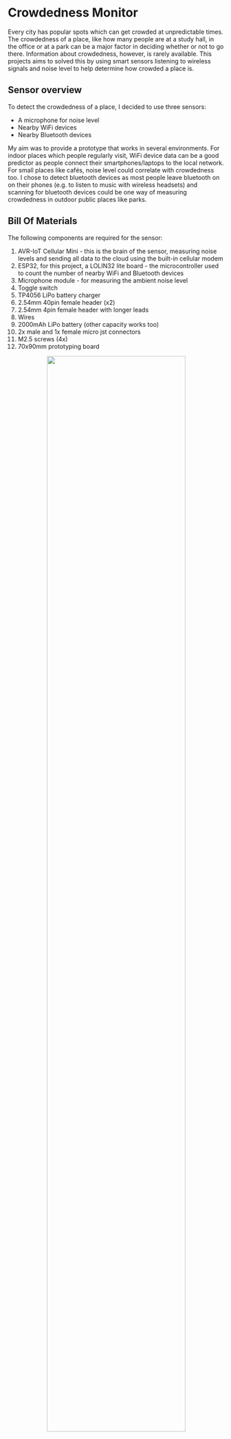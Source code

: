 # Crowdedness Monitor

Every city has popular spots which can get crowded at unpredictable times. The crowdedness of a place, like how many people are at a study hall, in the office or at a park can be a major factor in deciding whether or not to go there. Information about crowdedness, however, is rarely available. This projects aims to solved this by using smart sensors listening to wireless signals and noise level to help determine how crowded a place is.

## Sensor overview

To detect the crowdedness of a place, I decided to use three sensors:
 - A microphone for noise level
 - Nearby WiFi devices
 - Nearby Bluetooth devices

My aim was to provide a prototype that works in several environments. For indoor places which people regularly visit, WiFi device data can be a good predictor as people connect their smartphones/laptops to the local network. For small places like cafés, noise level could correlate with crowdedness too. I chose to detect bluetooth devices as most people leave bluetooth on on their phones (e.g. to listen to music with wireless headsets) and scanning for bluetooth devices could be one way of measuring crowdedness in outdoor public places like parks.

## Bill Of Materials

The following components are required for the sensor:
 1. AVR-IoT Cellular Mini - this is the brain of the sensor, measuring noise levels and sending all data to the cloud using the built-in cellular modem
 2. ESP32, for this project, a LOLIN32 lite board - the microcontroller used to count the number of nearby WiFi and Bluetooth devices
 3. Microphone module - for measuring the ambient noise level
 4. Toggle switch
 5. TP4056 LiPo battery charger
 6. 2.54mm 40pin female header (x2)
 7. 2.54mm 4pin female header with longer leads
 8. Wires
 9. 2000mAh LiPo battery (other capacity works too)
 10. 2x male and 1x female micro jst connectors
 11. M2.5 screws (4x)
 12. 70x90mm prototyping board

<p align="center"><img src="./images/bom-all.png" width="80%"></p>

## Hardware assembly

Before starting to assemble the hardware, the first step should be activating the SIM card for the AVR-IoT Cellular Mini and testing that it successfully connects to Microchip Sandbox. For that, follow the this Hackster guide: https://www.hackster.io/keenan-johnson/avr-iot-cellular-mini-107a63
If everything works, solder the headers onto the board and get start assembling the sensor.

The schematic for wiring the components is shown below:

<p align="center"><img src="./images/schematics.png" width="80%"></p>

The pinout for the ESP32 and AVR-IoT Cellular Mini boards are available here:
 - https://www.microchip.com/en-us/development-tool/ev70n78a
 - https://mischianti.org/esp32-wemos-lolin32-lite-high-resolution-pinout-and-specs/

Apart from the ground connection, the two microcontrollers are connected via a Serial RX-TX pair and an other GPIO connection. This can be used in case of an optional battery saving mode to wake up the ESP32. GPIO4 was chosen on the ESP32-side since it is an RTC pin, so it can be used to wake up the microcontroller. The other two pins for the serial connection were chosen from the ones that had no limitations. A good guide on what pins to use on an ESP32 can be found here: https://randomnerdtutorials.com/esp32-pinout-reference-gpios/

To make everything fit inside the custom casing I designed, I wired up the major components on a perfboard according to the image below:

<p align="center"><img src="./images/wiring.jpg" width="80%"></p>

Every wire is connected to the pin on the female header next to it. The green wires are the serial connection, blue is ground, red is 3.3V, white is the sound sensor's output and brown in the wakeup signal for the ESP32. I have also cut a hole on the right side to the perfboard in order to pass the battery wires through. After soldering the connections on the back of the perfboard, the components can be placed in their slots:

<p align="center"><img src="./images/components-placed.jpg" width="80%"></p>

The entire perfboard, along with the battery fits inside the casing I designed:

<p align="center"><img src="./images/case.png" width="80%"></p>

The STL files for the top and bottom parts are available [here](./3dfiles/case-top.stl) and [here](./3dfiles/case-bottom.stl). There are cutouts for the switch, the LiPo charging board and the microphone. I opted to include a separate charger besides the one onboard the AVR-IoT Cellular Mini board in order to be able to charge the battery while everything else is powered down. As can be seen in the schematic and on the image below too, the battery is connected to the TP4056's battery terminals through the female micro JST connector and the male micro JST connectors are connected to the protected output of the LiPo charging board through the switch. **Make sure to check if the polarity of the JST connectors is correct!** The ones I have have had reverse polarity which could have damaged both microcontrollers. I have used a tweezer to remove the two wires from the plastic connector and then swapped them.

<p align="center"><img src="./images/battery-wiring.jpg" width="80%"></p>

After soldering the wires together, the charger can be hot glued into place to the bottom of the case and the switch can be secured with a nut or a keycap from the outside.

<p align="center"><img src="./images/bat-placement.jpg" width="80%"></p>

Then the top part can be placed and secured witch screws. Removing the microcontrollers beforehand allows easier access to the holes for the M2.5 screws. The battery cables can also be connected to the microcontrollers.

<p align="center"><img src="./images/top-placement.jpg" width="80%"></p>

When assembled, the smart sensor looks like this:

<p align="center"><img src="./images/final-assembled.jpg" width="80%"></p>

Let's write the software next.

## Software

The software part can be divided into three parts:
 - Cloud data storage
 - Device firmware
 - Data visualization and presentation

All three steps are important and necessary to create a smart and useful sensor. For storing data in the cloud, I opted to use InfluxDB, a time-series database. It has a free, managed option as well as paid and self-hosted options making it suitable for several scenarios. In this guide, I will show how to use the InfluxDB's cloud solution. For writing the device firmwares, I used the Arduino IDE. Finally, for data visualization, I used Grafana.

### InfluxDB

### ESP32

### AVR IoT Cellular Mini

https://iot.microchip.com/docs/arduino/introduction/devenv

### Grafana

## Measurements



